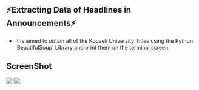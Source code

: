 ## :zap:Extracting Data of Headlines in Announcements:zap:
* It is aimed to obtain all of the Kocaeli University Titles using the Python 'BeautifulSoup' Library and print them on the terminal screen.

## ScreenShot

![](https://raw.githubusercontent.com/berkay-c/Python_WorkShops/main/PythonWebScraping/AnnouncementsTitles/SS/Screenshot%20from%202021-07-22%2019-50-59.png)
![](https://github.com/berkay-c/Python_WorkShops/blob/main/PythonWebScraping/AnnouncementsTitles/SS/Screenshot%20from%202021-07-22%2020-11-59.png?raw=true)
